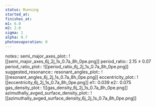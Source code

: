 ```yaml
---
status: Running
started_at:
finishes_at:
m1: 6.0
m2: 2.0
sigma: 1
alpha: 0.7
photoevaporation: 0
---
```


notes::
semi_major_axes_plot:: ![[semi_major_axes_6j_2j_1s_0.7a_8h_0pe.png]]
period_ratio:: 2.15 ± 0.07
period_ratio_plot:: ![[period_ratio_6j_2j_1s_0.7a_8h_0pe.png]]
suggested_resonance:: 
resonant_angles_plot:: ![[resonant_angles_6j_2j_1s_0.7a_8h_0pe.png]]
eccentricity_plot:: ![[eccentricity_6j_2j_1s_0.7a_8h_0pe.png]]
e1:: 0.039
e2:: 0.075
gas_density_plot:: ![[gas_density_6j_2j_1s_0.7a_8h_0pe.png]]
azimuthally_avged_surface_density_plot:: ![[azimuthally_avged_surface_density_6j_2j_1s_0.7a_8h_0pe.png]]
